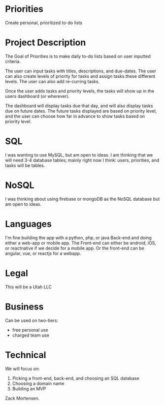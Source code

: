 Priorities
======
Create personal, prioritized to-do lists

# Project Description

The Goal of Priorities is to make daily to-do lists based on user inputted criteria.

The user can input tasks with titles, descriptions, and due-dates.
The user can also create levels of priority for tasks and assign tasks these different levels.
The user can also add re-curring tasks.

Once the user adds tasks and priority levels, the tasks will show up in the users dashboard (or wherever).

The dashboard will display tasks due that day, and will also display tasks due on future dates.
The future tasks displayed are based on priority level, and the user can choose how far in advance to show tasks based on priority level.

# SQL

I was wanting to use MySQL, but am open to ideas.
I am thinking that we will need 3-4 database tables; mainly right now I think: users, priorities, and tasks will be tables.

# NoSQL

I was thinking about using firebase or mongoDB as the NoSQL database but am open to ideas.

# Languages
I'm fine building the app with a python, php, or java Back-end and doing either a web-app or mobile app.
The Front-end can either be android, iOS, or reactnative if we decide for a mobile app.
Or the front-end can be angular, vue, or reactjs for a webapp. 

# Legal

This will be a Utah LLC

# Business

Can be used on two-tiers:
  * free personal use
  * charged team use 

# Technical

We will focus on:
  1. Picking a front-end, back-end, and choosing an SQL database
  2. Choosing a domain name
  3. Building an MVP

Zack Mortensen.